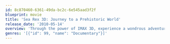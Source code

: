 ```yaml
---
id: 8c870460-6361-49da-bc2c-6e545aad3f2f
blueprint: movie
title: 'Sea Rex 3D: Journey to a Prehistoric World'
release_date: '2010-05-14'
overview: 'Through the power of IMAX 3D, experience a wondrous adventure from the dinosaur age. Join Julie, an imaginative young woman, in a unique voyage through time and space. Explore an amazing underwater universe inhabited by larger-than-life creatures which were ruling the seas before dinosaurs conquered the earth. See science come alive in an entertaining manner and get ready for a face-to-face encounter with the T-Rex of the seas!'
genres: '[{"id": 99, "name": "Documentary"}]'
---
```

